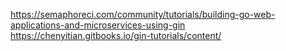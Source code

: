 
https://semaphoreci.com/community/tutorials/building-go-web-applications-and-microservices-using-gin
https://chenyitian.gitbooks.io/gin-tutorials/content/

